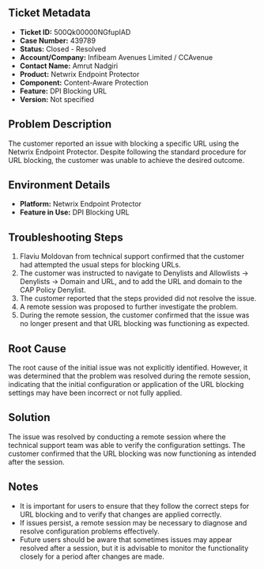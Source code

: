 ## Ticket Metadata
- **Ticket ID:** 500Qk00000NGfupIAD
- **Case Number:** 439789
- **Status:** Closed - Resolved
- **Account/Company:** Infibeam Avenues Limited / CCAvenue
- **Contact Name:** Amrut Nadgiri
- **Product:** Netwrix Endpoint Protector
- **Component:** Content-Aware Protection
- **Feature:** DPI Blocking URL
- **Version:** Not specified

## Problem Description
The customer reported an issue with blocking a specific URL using the Netwrix Endpoint Protector. Despite following the standard procedure for URL blocking, the customer was unable to achieve the desired outcome.

## Environment Details
- **Platform:** Netwrix Endpoint Protector
- **Feature in Use:** DPI Blocking URL

## Troubleshooting Steps
1. Flaviu Moldovan from technical support confirmed that the customer had attempted the usual steps for blocking URLs.
2. The customer was instructed to navigate to Denylists and Allowlists -> Denylists -> Domain and URL, and to add the URL and domain to the CAP Policy Denylist.
3. The customer reported that the steps provided did not resolve the issue.
4. A remote session was proposed to further investigate the problem.
5. During the remote session, the customer confirmed that the issue was no longer present and that URL blocking was functioning as expected.

## Root Cause
The root cause of the initial issue was not explicitly identified. However, it was determined that the problem was resolved during the remote session, indicating that the initial configuration or application of the URL blocking settings may have been incorrect or not fully applied.

## Solution
The issue was resolved by conducting a remote session where the technical support team was able to verify the configuration settings. The customer confirmed that the URL blocking was now functioning as intended after the session.

## Notes
- It is important for users to ensure that they follow the correct steps for URL blocking and to verify that changes are applied correctly.
- If issues persist, a remote session may be necessary to diagnose and resolve configuration problems effectively.
- Future users should be aware that sometimes issues may appear resolved after a session, but it is advisable to monitor the functionality closely for a period after changes are made.